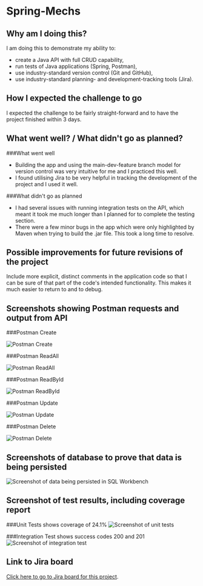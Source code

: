 # Spring-Mechs

## Why am I doing this?
I am doing this to demonstrate my ability to:
- create a Java API with full CRUD capability,
- run tests of Java applications (Spring, Postman),
- use industry-standard version control (Git and GitHub),
- use industry-standard planning- and development-tracking tools (Jira).
## How I expected the challenge to go
I expected the challenge to be fairly straight-forward and to have the project finished within 3 days.
## What went well? / What didn't go as planned?

###What went well

- Building the app and using the main-dev-feature branch model for version control was very intuitive for me and I practiced this well.
- I found utilising Jira to be very helpful in tracking the development of the project and I used it well.

###What didn't go as planned

- I had several issues with running integration tests on the API, which meant it took me much longer than I planned for to complete the testing section.
- There were a few minor bugs in the app which were only highlighted by Maven when trying to build the .jar file. This took a long time to resolve.
## Possible improvements for future revisions of the project
Include more explicit, distinct comments in the application code so that I can be sure of that part of the code's intended functionality. This makes it much easier to return to and to debug.
## Screenshots showing Postman requests and output from API

###Postman Create

![Postman Create](https://github.com/Kiran-Evans-Software/Spring-Mechs/Screenshots/postman-create.png)

###Postman ReadAll

![Postman ReadAll](https://github.com/Kiran-Evans-Software/Spring-Mechs/Screenshots/postman-readall.png)

###Postman ReadById

![Postman ReadById](https://github.com/Kiran-Evans-Software/Spring-Mechs/Screenshots/postman-readbyid.png)

###Postman Update

![Postman Update](https://github.com/Kiran-Evans-Software/Spring-Mechs/Screenshots/postman-update.png)

###Postman Delete

![Postman Delete](https://github.com/Kiran-Evans-Software/Spring-Mechs/Screenshots/postman-delete.png)

## Screenshots of database to prove that data is being persisted

![Screenshot of data being persisted in SQL Workbench](https://github.com/Kiran-Evans-Software/Spring-Mechs/Screenshots/sql-database.png)

## Screenshot of test results, including coverage report

###Unit Tests shows coverage of 24.1%
![Screenshot of unit tests](https://github.com/Kiran-Evans-Software/Spring-Mechs/Screenshots/unit-test.png)

###Integration Test shows success codes 200 and 201
![Screenshot of integration test](https://github.com/Kiran-Evans-Software/Spring-Mechs/Screenshots/integration-test.png)

## Link to Jira board

[Click here to go to Jira board for this project](https://kiran-evans.atlassian.net/jira/software/projects/SM/boards/4).